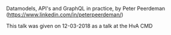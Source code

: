 Datamodels, API's and GraphQL in practice, by Peter Peerdeman (https://www.linkedin.com/in/peterpeerdeman/)

This talk was given on 12-03-2018 as a talk at the HvA CMD
